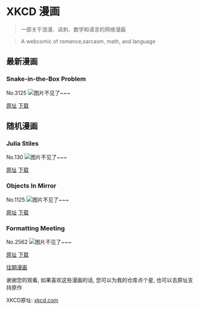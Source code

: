 # XKCD 漫画


> 一部关于浪漫、讽刺、数学和语言的网络漫画

> A webcomic of romance,sarcasm, math, and language


## 最新漫画
### Snake-in-the-Box Problem
No.3125
![图片不见了~~~](https://imgs.xkcd.com/comics/snake_in_the_box_problem.png)

[原址](https://xkcd.com//3125) [下载](https://imgs.xkcd.com/comics/snake_in_the_box_problem.png)



## 随机漫画
### Julia Stiles
No.130
![图片不见了~~~](https://imgs.xkcd.com/comics/julia_stiles.jpg)

[原址](https://xkcd.com//130) [下载](https://imgs.xkcd.com/comics/julia_stiles.jpg)



### Objects In Mirror
No.1125
![图片不见了~~~](https://imgs.xkcd.com/comics/objects_in_mirror.png)

[原址](https://xkcd.com//1125) [下载](https://imgs.xkcd.com/comics/objects_in_mirror.png)



### Formatting Meeting
No.2562
![图片不见了~~~](https://imgs.xkcd.com/comics/formatting_meeting.png)

[原址](https://xkcd.com//2562) [下载](https://imgs.xkcd.com/comics/formatting_meeting.png)



[往期漫画](image/)

谢谢您的观看, 如果喜欢这些漫画的话, 
您可以为我的仓库点个星, 也可以去原址支持原作

XKCD原址: [xkcd.com](https://xkcd.com)


